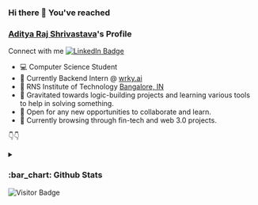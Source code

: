 ### Hi there 👋 You've reached 
### [Aditya Raj Shrivastava](https://shrivastava-aditya.github.io/)'s Profile

Connect with me
[![LinkedIn Badge](https://img.shields.io/badge/LinkedIn-Profile-informational?style=flat&logo=linkedin&logoColor=white&color=0D76A8)](https://www.linkedin.com/in/aditya-raj-shrivastava-391278188//)
- :computer: Computer Science Student
- 💼 Currently Backend Intern @ [wrky.ai](https://www.wrky.ai/)
- :round_pushpin: RNS Institute of Technology [Bangalore, IN](https://www.google.com/search?q=Bangalore%2C+IN&oq=Bangalore%2C+IN&aqs=chrome..69i57.10117j0j4&sourceid=chrome&ie=UTF-8#)
- :magnet: Gravitated towards logic-building projects and learning various tools to help in solving something.
- :handshake: Open for any new opportunities to collaborate and learn.
- 🔎 Currently browsing through fin-tech and web 3.0 projects.
<!-- ![Aditya](https://miro.medium.com/fit/c/262/262/1*tzz-qlgZBff5h-OvUjsIsg.jpeg) -->

:point_down::point_down:	

<details><summary><h3> :bar_chart: Github Stats</h3></summary>
<p>

  [![Top Langs](https://github-readme-stats.vercel.app/api/top-langs/?username=Shrivastava-Aditya&layout=compact)](https://github.com/anuraghazra/github-readme-stats&theme=dark)             
![Aditya's GitHub stats](https://github-readme-stats.vercel.app/api?username=Shrivastava-Aditya&show_icons=true&theme=swift)


</p>
</details>
<!-- 
[![Top Langs](https://github-readme-stats.vercel.app/api/top-langs/?username=Shrivastava-Aditya&layout=compact)](https://github.com/anuraghazra/github-readme-stats&theme=dark)             
![Aditya's GitHub stats](https://github-readme-stats.vercel.app/api?username=Shrivastava-Aditya&show_icons=true&theme=swift)
 -->
<!-- ### What to expect here?
  1. Multiple experiment projects.
<!--   2. Fisnished and some unfinished projects on various stacks -->
<img alt="Visitor Badge" src="https://camo.githubusercontent.com/fbc0221467b841c969986abc1fc9284b22497463885bcefef1eafcced7f804d0/68747470733a2f2f76697369746f722d6261646765732e676c697463682e6d653f757365726e616d653d53687269766173746176612d416469747961267265706f3d53687269766173746176612d4164697479612e6769746875622e696f266c6162656c3d566973697473267374796c653d706c617374696326636f6c6f723d25323346463230343826636f6e74656e74547970653d737667">
